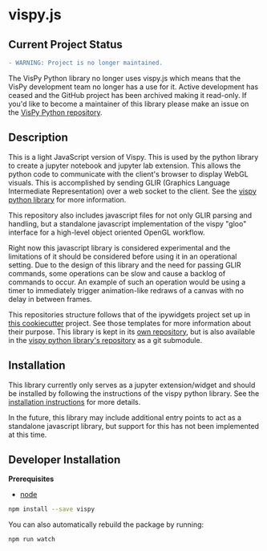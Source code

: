 # vispy.js

## Current Project Status

```diff
- WARNING: Project is no longer maintained.
```

The VisPy Python library no longer uses vispy.js which means that the VisPy development team no longer has a use for it. Active development has ceased and the GitHub project has been archived making it read-only. If you'd like to become a maintainer of this library please make an issue on the [VisPy Python repository](https://github.com/vispy/vispy/issues).

## Description

This is a light JavaScript version of Vispy. This is used by the python
library to create a jupyter notebook and jupyter lab extension. This allows
the python code to communicate with the client's browser to display WebGL
visuals. This is accomplished by sending GLIR (Graphics Language Intermediate
Representation) over a web socket to the client. See the
[vispy python library](https://github.com/vispy/vispy)
for more information.

This repository also includes javascript files for not only GLIR parsing and
handling, but a standalone javascript implementation of the vispy "gloo"
interface for a high-level object oriented OpenGL workflow.

Right now this javascript library is considered experimental and the
limitations of it should be considered before using it in an operational
setting. Due to the design of this library and the need for passing GLIR
commands, some operations can be slow and cause a backlog of commands to
occur. An example of such an operation would be using a timer to immediately
trigger animation-like redraws of a canvas with no delay in between frames.

This repositories structure follows that of the ipywidgets project set up in
[this cookiecutter](https://github.com/jupyter-widgets/widget-cookiecutter)
project. See those templates for more information about their purpose.
This library is kept in its
[own repository](https://github.com/vispy/vispy.js), but is also available
in the [vispy python library's repository](https://github.com/vispy/vispy)
as a git submodule.

## Installation

This library currently only serves as a jupyter extension/widget and should
be installed by following the instructions of the vispy python library.
See the
[installation instructions](https://vispy.readthedocs.io/en/latest/installation.html#jupyter-extension)
for more details.

In the future, this library may include additional entry points to act as a
standalone javascript library, but support for this has not been implemented
at this time.

## Developer Installation

**Prerequisites**
- [node](http://nodejs.org/)

```bash
npm install --save vispy
```

You can also automatically rebuild the package by running:

```bash
npm run watch
```
